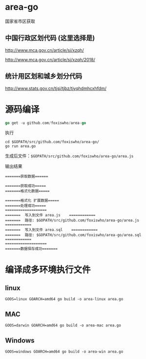 # area-go
国家省市区获取

## 中国行政区划代码 (这里选择是)
http://www.mca.gov.cn/article/sj/xzqh/

http://www.mca.gov.cn/article/sj/xzqh/2018/

## 统计用区划和城乡划分代码
http://www.stats.gov.cn/tjsj/tjbz/tjyqhdmhcxhfdm/

# 源码编译
```go
go get -u github.com/foxiswho/area-go
```
执行
```shell
cd $GOPATH/src/github.com/foxiswho/area-go/
go run area.go
```

生成后文件：`$GOPATH/src/github.com/foxiswho/area-go/area.js`

输出结果
```SEHLL
=======获取数据======

=======获取成功=====
=======格式化数据=====

=======格式化 扩展数据=====
=======处理成功=====
===================
=======  写入到文件 area.js    ============
=======  路径: $GOPATH/src/github.com/foxiswho/area-go/area.js    ============
=======  写入到文件 area.sql    ============
=======  路径: $GOPATH/src/github.com/foxiswho/area-go/area.sql    ============
===================
=======数据保存成功=======

```


# 编译成多环境执行文件
## linux
```SHELL
GOOS=linux GOARCH=amd64 go build -o area-linux area.go
```
## MAC
```SHELL
GOOS=darwin GOARCH=amd64 go build -o area-mac area.go
```

## Windows
```SHELL
GOOS=windows GOARCH=amd64 go build -o area-win area.go
```
